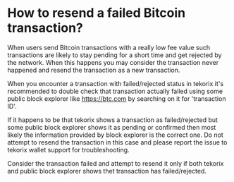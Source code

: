 # How to resend a failed Bitcoin transaction?

When users send Bitcoin transactions with a really low fee value such transactions are likely to stay pending for a short time and get rejected by the network. When this happens you may consider the transaction never happened and resend the transaction as a new transaction.

When you encounter a transaction with failed/rejected status in tekorix it's recommended to double check that transaction actually failed using some public block explorer like https://btc.com by searching on it for 'transaction ID'.

If it happens to be that tekorix shows a transaction as failed/rejected but some public block explorer shows it as pending or confirmed then most likely the information provided by block explorer is the correct one. Do not attempt to resend the transaction in this case and please report the issue to tekorix wallet support for troubleshooting.

Consider the transaction failed and attempt to resend it only if both tekorix and public block explorer shows thet transaction has failed/rejected.
